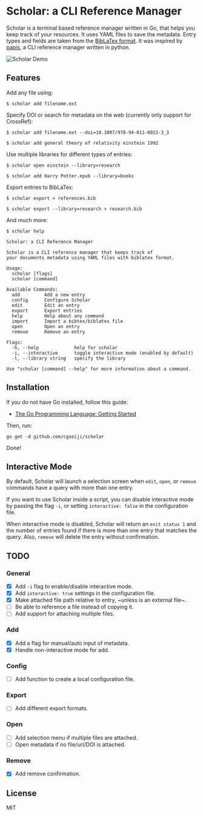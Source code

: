 # Scholar: a CLI Reference Manager

Scholar is a terminal based reference manager written in Go, that helps you
keep track of your resources.  It uses YAML files to save the metadata. Entry
types and fields are taken from the [BibLaTex
format](http://mirrors.ctan.org/macros/latex/contrib/biblatex/doc/biblatex.pdf).
It was inspired by [papis](https://github.com/papis/papis), a CLI reference
manager written in python.

![Scholar
Demo](https://github.com/cgxeiji/scholar/raw/master/img/scholar_demo.gif)

## Features

Add any file using:
```
$ scholar add filename.ext
```

Specify DOI or search for metadata on the web (currently only support for CrossRef):
```
$ scholar add filename.ext --doi=10.1007/978-94-011-6022-3_3

$ scholar add general theory of relativity einstein 1992
```

Use multiple libraries for different types of entries:
```
$ scholar open einstein --library=research

$ scholar add Harry Potter.epub --library=books
```

Export entries to BibLaTex:
```
$ scholar export > references.bib

$ scholar export --library=research > research.bib
```

And much more:
```
$ scholar help

Scholar: a CLI Reference Manager

Scholar is a CLI reference manager that keeps track of
your documents metadata using YAML files with biblatex format.

Usage:
  scholar [flags]
  scholar [command]

Available Commands:
  add         Add a new entry
  config      Configure Scholar
  edit        Edit an entry
  export      Export entries
  help        Help about any command
  import      Import a bibtex/biblatex file
  open        Open an entry
  remove      Remove an entry

Flags:
  -h, --help             help for scholar
  -i, --interactive      toggle interactive mode (enabled by default)
  -l, --library string   specify the library

Use "scholar [command] --help" for more information about a command.
```

## Installation

If you do not have Go installed, follow this guide:

- [The Go Programming Language: Getting Started](https://golang.org/doc/install)

Then, run:
```
go get -d github.com/cgxeiji/scholar
```

Done!

## Interactive Mode

By default, Scholar will launch a selection screen when `edit`, `open`, or
`remove` commands have a query with more than one entry.

If you want to use Scholar inside a script, you can disable interactive mode by
passing the flag `-i`, or setting `interactive: false` in the configuration
file.

When interactive mode is disabled, Scholar will return an `exit status 1` and
the number of entries found if there is more than one entry that matches the
query. Also, `remove` will delete the entry without confirmation.

## TODO

### General

- [x] Add `-i` flag to enable/disable interactive mode.
- [x] Add `interactive: true` settings in the configuration file.
- [x] Make attached file path relative to entry, ~unless is an external file~.
- [ ] Be able to reference a file instead of copying it.
- [ ] Add support for attaching multiple files.

### Add

- [x] Add a flag for manual/auto input of metadata.
- [x] Handle non-interactive mode for add.

### Config

- [ ] Add function to create a local configuration file.

### Export

- [ ] Add different export formats.

### Open

- [ ] Add selection menu if multiple files are attached.
- [ ] Open metadata if no file/url/DOI is attached.

### Remove

- [x] Add remove confirmation.

## License

MIT
